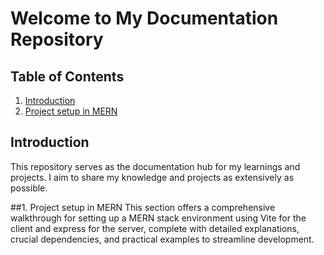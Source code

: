 # Welcome to My Documentation Repository

## Table of Contents
1. [Introduction](#introduction)
2. [Project setup in MERN](#project-setup-in-mern)

## Introduction
This repository serves as the documentation hub for my learnings and projects. I aim to share my knowledge and projects as extensively as possible.

##1. Project setup in MERN
This section offers a comprehensive walkthrough for setting up a MERN stack environment using Vite for  the client and express for the server, complete with detailed explanations, crucial dependencies, and practical examples to streamline development.
